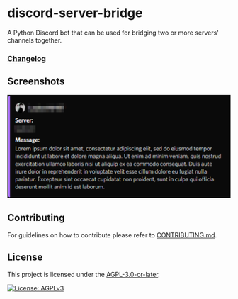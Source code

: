 # discord-server-bridge 

A Python Discord bot that can be used for bridging two or more servers' channels together.

### [Changelog](./CHANGELOG)

## Screenshots

![Screenshot 1](./res/01.png)

## Contributing

For guidelines on how to contribute please refer to [CONTRIBUTING.md](./CONTRIBUTING.md).

## License
This project is licensed under the [AGPL-3.0-or-later](https://www.gnu.org/licenses/agpl-3.0.html).

[![License: AGPLv3](https://www.gnu.org/graphics/agplv3-with-text-162x68.png)](https://www.gnu.org/licenses/agpl-3.0.html)

